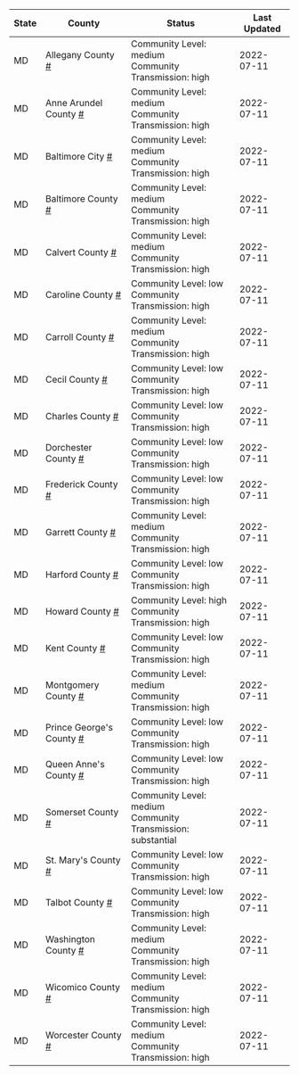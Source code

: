State | County | Status | Last Updated
--- | --- | --- | --- 
MD | Allegany County <a href="#allegany_county">#</a> | <a name="allegany_county"></a>Community Level: medium<br/>Community Transmission: high | 2022-07-11
MD | Anne Arundel County <a href="#anne_arundel_county">#</a> | <a name="anne_arundel_county"></a>Community Level: medium<br/>Community Transmission: high | 2022-07-11
MD | Baltimore City <a href="#baltimore_city">#</a> | <a name="baltimore_city"></a>Community Level: medium<br/>Community Transmission: high | 2022-07-11
MD | Baltimore County <a href="#baltimore_county">#</a> | <a name="baltimore_county"></a>Community Level: medium<br/>Community Transmission: high | 2022-07-11
MD | Calvert County <a href="#calvert_county">#</a> | <a name="calvert_county"></a>Community Level: medium<br/>Community Transmission: high | 2022-07-11
MD | Caroline County <a href="#caroline_county">#</a> | <a name="caroline_county"></a>Community Level: low<br/>Community Transmission: high | 2022-07-11
MD | Carroll County <a href="#carroll_county">#</a> | <a name="carroll_county"></a>Community Level: medium<br/>Community Transmission: high | 2022-07-11
MD | Cecil County <a href="#cecil_county">#</a> | <a name="cecil_county"></a>Community Level: low<br/>Community Transmission: high | 2022-07-11
MD | Charles County <a href="#charles_county">#</a> | <a name="charles_county"></a>Community Level: low<br/>Community Transmission: high | 2022-07-11
MD | Dorchester County <a href="#dorchester_county">#</a> | <a name="dorchester_county"></a>Community Level: low<br/>Community Transmission: high | 2022-07-11
MD | Frederick County <a href="#frederick_county">#</a> | <a name="frederick_county"></a>Community Level: low<br/>Community Transmission: high | 2022-07-11
MD | Garrett County <a href="#garrett_county">#</a> | <a name="garrett_county"></a>Community Level: medium<br/>Community Transmission: high | 2022-07-11
MD | Harford County <a href="#harford_county">#</a> | <a name="harford_county"></a>Community Level: low<br/>Community Transmission: high | 2022-07-11
MD | Howard County <a href="#howard_county">#</a> | <a name="howard_county"></a>Community Level: high<br/>Community Transmission: high | 2022-07-11
MD | Kent County <a href="#kent_county">#</a> | <a name="kent_county"></a>Community Level: low<br/>Community Transmission: high | 2022-07-11
MD | Montgomery County <a href="#montgomery_county">#</a> | <a name="montgomery_county"></a>Community Level: medium<br/>Community Transmission: high | 2022-07-11
MD | Prince George's County <a href="#prince_george's_county">#</a> | <a name="prince_george's_county"></a>Community Level: low<br/>Community Transmission: high | 2022-07-11
MD | Queen Anne's County <a href="#queen_anne's_county">#</a> | <a name="queen_anne's_county"></a>Community Level: low<br/>Community Transmission: high | 2022-07-11
MD | Somerset County <a href="#somerset_county">#</a> | <a name="somerset_county"></a>Community Level: medium<br/>Community Transmission: substantial | 2022-07-11
MD | St. Mary's County <a href="#st._mary's_county">#</a> | <a name="st._mary's_county"></a>Community Level: low<br/>Community Transmission: high | 2022-07-11
MD | Talbot County <a href="#talbot_county">#</a> | <a name="talbot_county"></a>Community Level: low<br/>Community Transmission: high | 2022-07-11
MD | Washington County <a href="#washington_county">#</a> | <a name="washington_county"></a>Community Level: medium<br/>Community Transmission: high | 2022-07-11
MD | Wicomico County <a href="#wicomico_county">#</a> | <a name="wicomico_county"></a>Community Level: medium<br/>Community Transmission: high | 2022-07-11
MD | Worcester County <a href="#worcester_county">#</a> | <a name="worcester_county"></a>Community Level: medium<br/>Community Transmission: high | 2022-07-11
